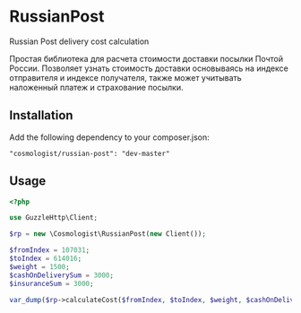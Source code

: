 # RussianPost
Russian Post delivery cost calculation

Простая библиотека для расчета стоимости доставки посылки Почтой России.
Позволяет узнать стоимость доставки основываясь на индексе отправителя и индексе получателя, также может учитывать наложенный платеж и страхование посылки.

## Installation
Add the following dependency to your composer.json:

```
"cosmologist/russian-post": "dev-master"
```

## Usage
```php
<?php

use GuzzleHttp\Client;

$rp = new \Cosmologist\RussianPost(new Client());

$fromIndex = 107031;
$toIndex = 614016;
$weight = 1500;
$cashOnDeliverySum = 3000;
$insuranceSum = 3000;

var_dump($rp->calculateCost($fromIndex, $toIndex, $weight, $cashOnDeliverySum, $insuranceSum));
```

